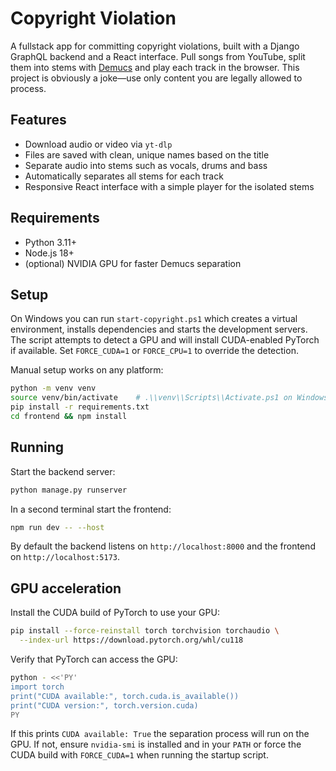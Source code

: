 # Copyright Violation

A fullstack app for committing copyright violations, built with a
Django GraphQL backend and a React interface. Pull songs from YouTube, split
them into stems with [Demucs](https://github.com/facebookresearch/demucs) and
play each track in the browser. This project is obviously a joke—use only
content you are legally allowed to process.

## Features

* Download audio or video via `yt-dlp`
* Files are saved with clean, unique names based on the title
* Separate audio into stems such as vocals, drums and bass
* Automatically separates all stems for each track
* Responsive React interface with a simple player for the isolated stems

## Requirements

* Python 3.11+
* Node.js 18+
* (optional) NVIDIA GPU for faster Demucs separation

## Setup

On Windows you can run `start-copyright.ps1` which creates a virtual
environment, installs dependencies and starts the development servers. The script
attempts to detect a GPU and will install CUDA-enabled PyTorch if available.
Set `FORCE_CUDA=1` or `FORCE_CPU=1` to override the detection.

Manual setup works on any platform:

```bash
python -m venv venv
source venv/bin/activate    # .\\venv\\Scripts\\Activate.ps1 on Windows
pip install -r requirements.txt
cd frontend && npm install
```

## Running

Start the backend server:

```bash
python manage.py runserver
```

In a second terminal start the frontend:

```bash
npm run dev -- --host
```

By default the backend listens on `http://localhost:8000` and the frontend on
`http://localhost:5173`.

## GPU acceleration

Install the CUDA build of PyTorch to use your GPU:

```bash
pip install --force-reinstall torch torchvision torchaudio \
  --index-url https://download.pytorch.org/whl/cu118
```

Verify that PyTorch can access the GPU:

```bash
python - <<'PY'
import torch
print("CUDA available:", torch.cuda.is_available())
print("CUDA version:", torch.version.cuda)
PY
```

If this prints `CUDA available: True` the separation process will run on the GPU.
If not, ensure `nvidia-smi` is installed and in your `PATH` or force the CUDA
build with `FORCE_CUDA=1` when running the startup script.
